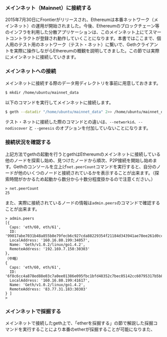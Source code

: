 ### メインネット（Mainnet）に接続する

2015年7月30日にFrontierがリリースされ、Ethereumは本番ネットワーク（メインネット）の運用が開始されました。今後、Ethereumのブロックチェーン等のインフラを利用した分散アプリケーションは、このメインネット上にてスマートコントラクトが登録され動作していくことになります。本書ではここまで、個人用のテスト用のネットワーク（テスト・ネット）に繋いで、Gethクライアントを実際に操作しながらEthereumの概観を説明してきました。この節では実際にメインネットに接続していきます。

### メインネットへの接続

メインネットに接続する際のデータ用ディレクトリを事前に用意しておきます。

```plain
$ mkdir /home/ubuntu/mainnet_data
```

以下のコマンドを実行してメインネットに接続します。

```bash
$ geth --datadir "/home/ubuntu/mainnet_data" 2>> /home/ubuntu/mainnet_data/e01.log &
```

テスト・ネットに接続した際のコマンドとの違いは、`--networkid`、`--nodiscover` と `--genesis` のオプションを付加していないことになります。

### 接続状況を確認する

上記方法でgethの起動を行うとgethはEthereumのメインネットに接続している他のノードを探索し始め、見つけたノードから順次、P2P接続を開始し始めます。Gethのコンソールを立上げ`net.peerCount`コマンドを実行すると、自分のノードが他のいくつのノードと接続されているかを表示することが出来ます。（探索時間がかかるため起動から数分から十数分程度掛かるので注意ください。）

```
> net.peerCount
25
```

また、実際に接続されているノードの情報は`admin.peers`のコマンドで確認することが出来ます。

```plain
> admin.peers
[{
  Caps: 'eth/60, eth/61',
  ID: '99017abe7031b48a855b8e79fecb6c927cda88229354f21184d343941ae78ee261d0ccb9f9999f620f96bd729b2cb7c4e8cdf3218d71b016fe531ff439b81dcc',
  LocalAddress: '160.16.80.199:34057',
  Name: 'Geth/v1.0.2/linux/go1.4.2',
  RemoteAddress: '192.169.7.150:30303'
}, 
（中略）
{
  Caps: 'eth/60, eth/61',
  ID: '6f8c6cc4a878ed88e03c7a0ee01386e095fbc1bfd48352c7bec05142cc60795317b5b8c5e9afc9863a414541df4d5b1627a86418177857166171fd45497c75ab',
  LocalAddress: '160.16.80.199:41617',
  Name: 'Geth/v1.0.2/linux/go1.4.2',
  RemoteAddress: '83.77.31.183:30303'
} ]
>
```



### メインネットで採掘する

メインネットで接続したgeth上で、「etherを採掘する」の節で解説した採掘コマンドを実行することにより本番のetherが採掘することが可能になりまた、



